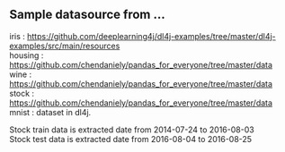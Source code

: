 ## Sample datasource from ...
iris : https://github.com/deeplearning4j/dl4j-examples/tree/master/dl4j-examples/src/main/resources  
housing : https://github.com/chendaniely/pandas_for_everyone/tree/master/data  
wine : https://github.com/chendaniely/pandas_for_everyone/tree/master/data  
stock : https://github.com/chendaniely/pandas_for_everyone/tree/master/data  
mnist : dataset in dl4j. 

Stock train data is extracted date from 2014-07-24 to 2016-08-03  
Stock test data is extracted date from 2016-08-04 to 2016-08-25  
